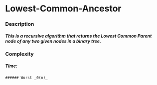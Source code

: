 # Lowest-Common-Ancestor

### Description

##### This is a recursive algorithm that returns the Lowest Common Parent node of any two given nodes in a binary tree.

### Complexity

##### Time: 
	###### Worst _0(n)_ 

